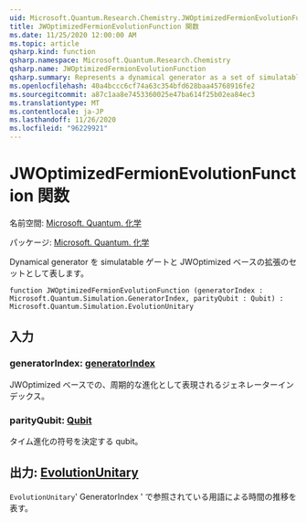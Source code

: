```yaml
---
uid: Microsoft.Quantum.Research.Chemistry.JWOptimizedFermionEvolutionFunction
title: JWOptimizedFermionEvolutionFunction 関数
ms.date: 11/25/2020 12:00:00 AM
ms.topic: article
qsharp.kind: function
qsharp.namespace: Microsoft.Quantum.Research.Chemistry
qsharp.name: JWOptimizedFermionEvolutionFunction
qsharp.summary: Represents a dynamical generator as a set of simulatable gates and an expansion in the JWOptimized basis.
ms.openlocfilehash: 40a4bccc6cf74a63c354bfd628baa45768916fe2
ms.sourcegitcommit: a87c1aa8e7453360025e47ba614f25b02ea84ec3
ms.translationtype: MT
ms.contentlocale: ja-JP
ms.lasthandoff: 11/26/2020
ms.locfileid: "96229921"
---
```

# <a name="jwoptimizedfermionevolutionfunction-function"></a>JWOptimizedFermionEvolutionFunction 関数

名前空間: [Microsoft. Quantum. 化学](xref:Microsoft.Quantum.Research.Chemistry)

パッケージ: [Microsoft. Quantum. 化学](https://nuget.org/packages/Microsoft.Quantum.Research.Chemistry)


Dynamical generator を simulatable ゲートと JWOptimized ベースの拡張のセットとして表します。

```qsharp
function JWOptimizedFermionEvolutionFunction (generatorIndex : Microsoft.Quantum.Simulation.GeneratorIndex, parityQubit : Qubit) : Microsoft.Quantum.Simulation.EvolutionUnitary
```


## <a name="input"></a>入力

### <a name="generatorindex--generatorindex"></a>generatorIndex: [generatorIndex](xref:Microsoft.Quantum.Simulation.GeneratorIndex)

JWOptimized ベースでの、周期的な進化として表現されるジェネレーターインデックス。


### <a name="parityqubit--qubit"></a>parityQubit: [Qubit](xref:microsoft.quantum.lang-ref.qubit)

タイム進化の符号を決定する qubit。



## <a name="output--evolutionunitary"></a>出力: [EvolutionUnitary](xref:Microsoft.Quantum.Simulation.EvolutionUnitary)

`EvolutionUnitary`' GeneratorIndex ' で参照されている用語による時間の推移を表す。